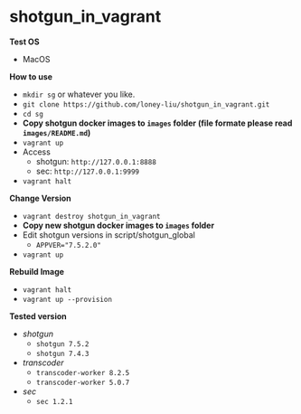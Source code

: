 # shotgun_in_vagrant
**Test OS**
- MacOS

**How to use**
- `mkdir sg` or whatever you like.
- `git clone https://github.com/loney-liu/shotgun_in_vagrant.git`
- `cd sg`
- **Copy shotgun docker images to `images` folder (file formate please read `images/README.md`)**
- `vagrant up`
- Access 
  - shotgun: `http://127.0.0.1:8888`    
  - sec: `http://127.0.0.1:9999`
- `vagrant halt`

**Change Version**
- `vagrant destroy shotgun_in_vagrant` 
- **Copy new shotgun docker images to `images` folder**
- Edit shotgun versions in script/shotgun_global
  - `APPVER="7.5.2.0"`
- `vagrant up`

**Rebuild Image**
- `vagrant halt`
- `vagrant up --provision`

**Tested version**
- *shotgun*
  - `shotgun 7.5.2`
  - `shotgun 7.4.3`
- *transcoder*
  - `transcoder-worker 8.2.5`
  - `transcoder-worker 5.0.7`
- *sec*
  - `sec 1.2.1`
